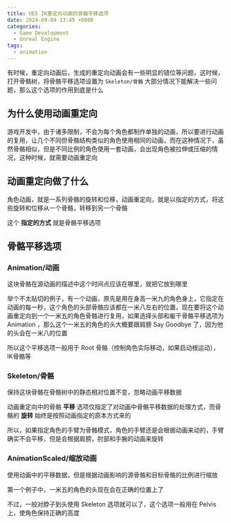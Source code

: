 ```yaml
---
title: UE5 IK重定向动画的骨骼平移选项
date: 2024-09-04 13:45 +0800
categories:
  - Game Development
  - Unreal Engine
tags:
  - animation
---
```

有时候，重定向动画后，生成的重定向动画会有一些明显的错位等问题，这时候，打开骨骼树，将骨骼平移选项设置为 `Skeleton/骨骼` 大部分情况下能解决一些问题，那么这个选项的作用到底是什么

## 为什么使用动画重定向

游戏开发中，由于诸多限制，不会为每个角色都制作单独的动画，所以要进行动画的复用，让几个不同但骨骼结构类似的角色使用相同的动画，而在这种情况下，虽然骨骼相似，但是不同比例的角色使用一套动画，会出现角色被拉伸或压缩的情况，这种时候，就需要动画重定向

## 动画重定向做了什么

角色动画，就是一系列骨骼的旋转和位移，动画重定向，就是以指定的方式，将这些旋转和位移从一个骨骼，转移到另一个骨骼

这个 **指定的方式** 就是骨骼平移选项

## 骨骼平移选项

### Animation/动画

这块骨骼在源动画的描述中这个时间点应该在哪里，就把它放到哪里

举个不太贴切的例子，有一个动画，原先是用在身高一米九的角色身上，它指定在动画的每一秒，这个角色的头部骨骼应该都在一米八左右的位置，现在要将这个动画重定向到一个一米五的角色骨骼进行复用，如果选择头部和躯干骨骼平移选项为 Animation ，那么这个一米五的角色的头大概要跟肩膀 Say Goodbye 了，因为他的头会在一米八的位置

所以这个平移选项一般用于 Root 骨骼（控制角色实际移动，如果启动根运动），IK骨骼等

### Skeleton/骨骼

保持这块骨骼在骨骼树中的静态相对位置不变，忽略动画平移数据

动画重定向中的骨骼 **平移** 选项仅指定了对动画中骨骼平移数据的处理方式，而骨骼的 **旋转** 始终是按照动画指定的原本方式来的

所以，如果指定角色的手臂为骨骼模式，角色的手臂还是会根据动画来动的，手臂确实不会平移，但是会根据肩膀，肘部和手腕的动画来旋转

### AnimationScaled/缩放动画

使用动画中的平移数据，但是根据动画影响的源骨骼和目标骨骼的比例进行缩放

第一个例子中，一米五的角色的头现在会在正确的位置上了

不过，一般对脖子到头使用 Skeleton 选项就可以了，这个选项一般用在 Pelvis 上，使角色保持正确的高度